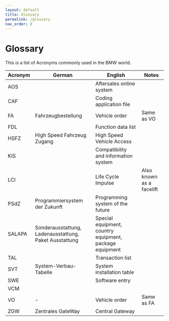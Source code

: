 ```yaml
---
layout: default
title: Glossary
permalink: /glossary
nav_order: 8
---
```


# Glossary

This is a list of Acronyms commonly used in the BMW world.

| Acronym | German                                                 | English                                                 | Notes                    |
| ------- | ------------------------------------------------------ | ------------------------------------------------------- | ------------------------ |
| AOS     |                                                        | Aftersales online system                                |                          |
| CAF     |                                                        | Coding application file                                 |                          |
| FA      | Fahrzeugbestellung                                     | Vehicle order                                           | Same as VO               |
| FDL     |                                                        | Function data list                                      |                          |
| HSFZ    | High Speed Fahrzeug Zugang                             | High Speed Vehicle Access                               |                          |
| KIS     |                                                        | Compatibility and information system                    |                          |
| LCI     |                                                        | Life Cycle Impulse                                      | Also known as a facelift |
| PSdZ    | Programmiersystem der Zukunft                          | Programming system of the future                        |                          |
| SALAPA  | Sonderausstattung, Ladenausstattung, Paket Ausstattung | Special equipment, country equipment, package equipment |                          |
| TAL     |                                                        | Transaction list                                        |                          |
| SVT     | System-Verbau-Tabelle                                  | System installation table                               |                          |
| SWE     |                                                        | Software entry                                          |                          |
| VCM     |                                                        |                                                         |                          |
| VO      | -                                                      | Vehicle order                                           | Same as FA               |
| ZGW     | Zentrales GateWay                                      | Central Gateway                                         |                          |

